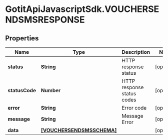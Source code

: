 # GotitApiJavascriptSdk.VOUCHERSENDSMSRESPONSE

## Properties

Name | Type | Description | Notes
------------ | ------------- | ------------- | -------------
**status** | **String** | HTTP response status | [optional] 
**statusCode** | **Number** | HTTP response status codes | [optional] 
**error** | **String** | Error code | [optional] 
**message** | **String** | Message Error | [optional] 
**data** | [**[VOUCHERSENDSMSSCHEMA]**](VOUCHERSENDSMSSCHEMA.md) |  | [optional] 


